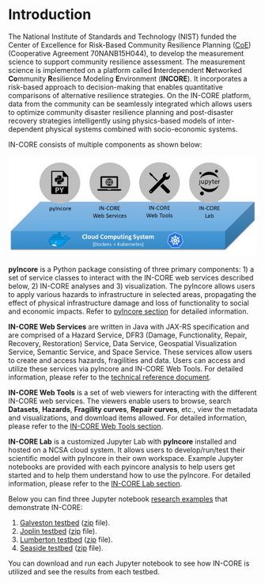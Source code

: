 # Introduction

The National Institute of Standards and Technology (NIST) funded the Center of Excellence for Risk-Based Community
Resilience Planning ([CoE](http://resilience.colostate.edu/)) (Cooperative Agreement 70NANB15H044), to develop the measurement science to support
community resilience assessment. The measurement science is implemented on a platform called <b>I</b>nterdependent <b>N</b>etworked <b>Co</b>mmunity <b>R</b>esilience Modeling <b>E</b>nvironment (**INCORE**). It incorporates a risk-based approach
to decision-making that enables quantitative comparisons of alternative resilience strategies.
On the IN-CORE platform, data from the community can be seamlessly integrated which allows users to optimize
community disaster resilience planning and post-disaster recovery strategies intelligently using physics-based
models of inter-dependent physical systems combined with socio-economic systems.

IN-CORE consists of multiple components as shown below:

![IN-CORE name and logo](images/incore.jpg)

**pyIncore**  is a Python package consisting of three primary components: 1) a set of service classes to interact
with the IN-CORE web services described below, 2) IN-CORE analyses and 3) visualization. The pyIncore allows users
to apply various hazards to infrastructure in selected areas, propagating the effect of physical infrastructure
damage and loss of functionality to social and economic impacts. Refer to [pyIncore section](pyincore.md) for detailed information.

**IN-CORE Web Services** are written in Java with JAX-RS specification and are comprised of a Hazard Service,
DFR3 (Damage, Functionality, Repair, Recovery, Restoration) Service, Data Service, Geospatial Visualization
Service, Semantic Service, and Space Service. These services allow users to create and access hazards, fragilities
and data. Users can access and utilize these services via pyIncore and IN-CORE Web Tools. For detailed information,
please refer to the [technical reference document](https://incore.ncsa.illinois.edu/doc/api/).

**IN-CORE Web Tools** is a set of web viewers for interacting with the different IN-CORE web services.
The viewers enable users to browse, search **Datasets**, **Hazards**, **Fragility curves**, **Repair curves**, etc.,
view the metadata and visualizations, and download items allowed.  For detailed information, please refer
to the [IN-CORE Web Tools section](webtools.md).

**IN-CORE Lab** is a customized Jupyter Lab with **pyIncore** installed and hosted on a NCSA cloud system.
It allows users to develop/run/test their scientific model with pyIncore in their own workspace.
Example Jupyter notebooks are provided with each pyincore analysis to help users get started and to help them
understand how to use the pyIncore.  For detailed information, please refer to the [IN-CORE Lab section](incore_lab.md).

Below you can find three Jupyter notebook [research examples](notebooks.md) that demonstrate IN-CORE:

1. [Galveston testbed](notebooks/Galveston_testbed/Galveston_testbed.md) ([zip](https://github.com/IN-CORE/incore-docs/blob/master/notebooks/Galveston_testbed.zip) file).
2. [Joplin testbed](notebooks/Joplin_testbed/Joplin_testbed.md) ([zip](https://github.com/IN-CORE/incore-docs/blob/master/notebooks/Joplin_testbed.zip) file).
3. [Lumberton testbed](notebooks/Lumberton_testbed/Lumberton_testbed.md) ([zip](https://github.com/IN-CORE/incore-docs/blob/master/notebooks/Lumberton_testbed.zip) file).
4. [Seaside testbed](notebooks/Seaside_testbed/Seaside_testbed.md) ([zip](https://github.com/IN-CORE/incore-docs/blob/master/notebooks/Seaside_testbed.zip) file).

You can download and run each Jupyter notebook to see how IN-CORE is utilized and see the results from each testbed.

